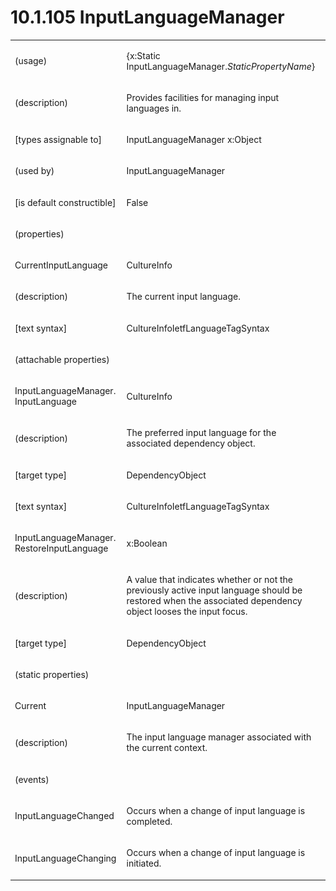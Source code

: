 <html dir="LTR" xmlns:mshelp="http://msdn.microsoft.com/mshelp" xmlns:ddue="http://ddue.schemas.microsoft.com/authoring/2003/5" xmlns:xlink="http://www.w3.org/1999/xlink" xmlns:tool="http://www.microsoft.com/tooltip"><body><input type="hidden" id="userDataCache" class="userDataStyle"><input type="hidden" id="hiddenScrollOffset"><img id="dropDownImage" style="display:none; height:0; width:0;" src="../local/drpdown.gif"><img id="dropDownHoverImage" style="display:none; height:0; width:0;" src="../local/drpdown_orange.gif"><img id="collapseImage" style="display:none; height:0; width:0;" src="../local/collapse.gif"><img id="expandImage" style="display:none; height:0; width:0;" src="../local/exp.gif"><img id="collapseAllImage" style="display:none; height:0; width:0;" src="../local/collall.gif"><img id="expandAllImage" style="display:none; height:0; width:0;" src="../local/expall.gif"><img id="copyImage" style="display:none; height:0; width:0;" src="../local/copycode.gif"><img id="copyHoverImage" style="display:none; height:0; width:0;" src="../local/copycodeHighlight.gif"><div id="header"><h1 class="heading">10.1.105 InputLanguageManager</h1></div><div id="mainSection"><div id="mainBody"><div id="allHistory" class="saveHistory" onsave="saveAll()" onload="loadAll()"></div>
			<div id="sectionSection0" class="section" name="collapseableSection"><content xmlns="http://ddue.schemas.microsoft.com/authoring/2003/5" xmlns:wsd="http://wsdev.schemas.microsoft.com/authoring/2008/2" xmlns:msxsl="urn:schemas-microsoft-com:xslt" xmlns:script="urn:script" xmlns:build="urn:build">
				</content></div><div id="sectionSection1" class="section" name="collapseableSection"><content xmlns="http://ddue.schemas.microsoft.com/authoring/2003/5" xmlns:wsd="http://wsdev.schemas.microsoft.com/authoring/2008/2" xmlns:msxsl="urn:schemas-microsoft-com:xslt" xmlns:script="urn:script" xmlns:build="urn:build">
					<p xmlns=""><b></b></p><table class="ProtocolAuthoredTable" xmlns=""><tr>
								<td>
									<p>(usage)</p>
								</td>
								<td>
									<p>{x:Static InputLanguageManager.<i>StaticPropertyName</i>}</p>
								</td>
							</tr><tr>
							<td>
								<p>(description)</p>
							</td>
							<td>
								<p>Provides facilities for managing input languages in.</p>
							</td>
						</tr><tr>
							<td>
								<p>[types assignable to]</p>
							</td>
							<td>
								<p>InputLanguageManager x:Object</p>
							</td>
						</tr><tr>
							<td>
								<p>(used by)</p>
							</td>
							<td>
								<p>InputLanguageManager</p>
							</td>
						</tr><tr>
							<td>
								<p>[is default constructible]</p>
							</td>
							<td>
								<p>False</p>
							</td>
						</tr><tr>
							<td>
								<p>(properties)</p>
							</td>
							<td>
							</td>
						</tr><tr>
							<td>
								<p>CurrentInputLanguage</p>
							</td>
							<td>
								<p>CultureInfo</p>
							</td>
						</tr><tr>
							<td>
								<p>(description)</p>
							</td>
							<td>
								<p>The current input language.</p>
							</td>
						</tr><tr>
							<td>
								<p>[text syntax]</p>
							</td>
							<td>
								<p>CultureInfoIetfLanguageTagSyntax</p>
							</td>
						</tr><tr>
							<td>
								<p>(attachable properties)</p>
							</td>
							<td>
							</td>
						</tr><tr>
							<td>
								<p>InputLanguageManager. InputLanguage</p>
							</td>
							<td>
								<p>CultureInfo</p>
							</td>
						</tr><tr>
							<td>
								<p>(description)</p>
							</td>
							<td>
								<p>The preferred input language for the associated dependency object.</p>
							</td>
						</tr><tr>
							<td>
								<p>[target type]</p>
							</td>
							<td>
								<p>DependencyObject</p>
							</td>
						</tr><tr>
							<td>
								<p>[text syntax]</p>
							</td>
							<td>
								<p>CultureInfoIetfLanguageTagSyntax</p>
							</td>
						</tr><tr>
							<td>
								<p>InputLanguageManager. RestoreInputLanguage</p>
							</td>
							<td>
								<p>x:Boolean</p>
							</td>
						</tr><tr>
							<td>
								<p>(description)</p>
							</td>
							<td>
								<p>A value that indicates whether or not the previously active input language should be restored when the associated dependency object looses the input focus.</p>
							</td>
						</tr><tr>
							<td>
								<p>[target type]</p>
							</td>
							<td>
								<p>DependencyObject</p>
							</td>
						</tr><tr>
							<td>
								<p>(static properties)</p>
							</td>
							<td>
							</td>
						</tr><tr>
							<td>
								<p>Current</p>
							</td>
							<td>
								<p>InputLanguageManager</p>
							</td>
						</tr><tr>
							<td>
								<p>(description)</p>
							</td>
							<td>
								<p>The input language manager associated with the current context.</p>
							</td>
						</tr><tr>
							<td>
								<p>(events)</p>
							</td>
							<td>
							</td>
						</tr><tr>
							<td>
								<p>InputLanguageChanged</p>
							</td>
							<td>
								<p>Occurs when a change of input language is completed.</p>
							</td>
						</tr><tr>
							<td>
								<p>InputLanguageChanging</p>
							</td>
							<td>
								<p>Occurs when a change of input language is initiated.</p>
							</td>
						</tr></table>
				</content></div><!--[if gte IE 5]>
			<tool:tip element="languageFilterToolTip" avoidmouse="false"/>
		<![endif]--></div><a name="feedback"></a><span></span></div></body></html>